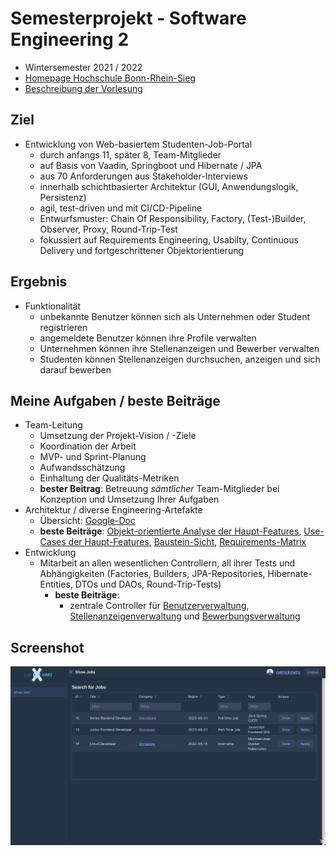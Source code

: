 # Semesterprojekt - Software Engineering 2
 - Wintersemester 2021 / 2022
 - [Homepage Hochschule Bonn-Rhein-Sieg](https://www.h-brs.de)
 - [Beschreibung der Vorlesung](https://eva2.inf.h-brs.de/studium/curriculum/2017/matrix/bi/308/de/)

## Ziel
 - Entwicklung von Web-basiertem Studenten-Job-Portal
   - durch anfangs 11, später 8, Team-Mitglieder
   - auf Basis von Vaadin, Springboot und Hibernate / JPA
   - aus 70 Anforderungen aus Stakeholder-Interviews
   - innerhalb schichtbasierter Architektur (GUI, Anwendungslogik, Persistenz)
   - agil, test-driven und mit CI/CD-Pipeline
   - Entwurfsmuster:  Chain Of Responsibility, Factory, (Test-)Builder, Observer, Proxy, Round-Trip-Test
   - fokussiert auf Requirements Engineering, Usabilty, Continuous Delivery und fortgeschrittener Objektorientierung

## Ergebnis
- Funktionalität
  - unbekannte Benutzer können sich als Unternehmen oder Student registrieren
  - angemeldete Benutzer können ihre Profile verwalten
  - Unternehmen können ihre Stellenanzeigen und Bewerber verwalten
  - Studenten können Stellenanzeigen durchsuchen, anzeigen und sich darauf bewerben

## Meine Aufgaben / beste Beiträge
- Team-Leitung
  - Umsetzung der Projekt-Vision / -Ziele
  - Koordination der Arbeit
  - MVP- und Sprint-Planung
  - Aufwandsschätzung
  - Einhaltung der Qualitäts-Metriken
  - **bester Beitrag**: Betreuung _sämtlicher_ Team-Mitglieder bei Konzeption und Umsetzung Ihrer Aufgaben
- Architektur / diverse Engineering-Artefakte
  - Übersicht: [Google-Doc](https://docs.google.com/document/d/1O_SIUEWhr0FvvkfKCYLNg5KqFiB9TqLD6qdcywgAxPM/edit?usp=sharing)
  - **beste Beiträge**: [Objekt-orientierte Analyse der Haupt-Features](https://docs.google.com/document/d/1Ttjw5QMVVV-0D4MwIyWAkd0PLL5quoIRPGx1hCtO8dc), [Use-Cases der Haupt-Features](https://docs.google.com/document/d/1ZL-Z_ELLWn1hHTbOsrx4x42Bfres6iIceI6B8idpqIk/edit?usp=sharing), [Baustein-Sicht](https://docs.google.com/document/d/19UZ_iGht-cLhqhDVej139etZp3yHERYT872hyqFBTVk/edit?usp=sharing), [Requirements-Matrix](https://docs.google.com/spreadsheets/d/19i0lQqP67ZV70MpSDR-_uOZaWQPz6h4Lv-QMIsDylRc/edit?usp=sharing)
- Entwicklung
  - Mitarbeit an allen wesentlichen Controllern, all ihrer Tests und Abhängigkeiten (Factories, Builders, JPA-Repositories, Hibernate-Entities, DTOs und DAOs, Round-Trip-Tests)
    - **beste Beiträge**: 
      - zentrale Controller für [Benutzerverwaltung](src/main/java/org/hbrs/se2/project/hellocar/control/ManageUserControl.java), [Stellenanzeigenverwaltung](src/main/java/org/hbrs/se2/project/hellocar/control/ManageJobAdvertisementControl.java) und [Bewerbungsverwaltung](src/main/java/org/hbrs/se2/project/hellocar/control/ManageJobApplicationControl.java)

## Screenshot
![Screenshot](screenshot.png)
 
	
